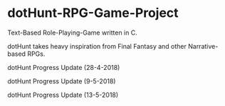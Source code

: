 # dotHunt-RPG-Game-Project
Text-Based Role-Playing-Game written in C.

dotHunt takes heavy inspiration from Final Fantasy and other Narrative-based RPGs.

dotHunt Progress Update (28-4-2018)

dotHunt Progress Update (9-5-2018)

dotHunt Progress Update (13-5-2018)
